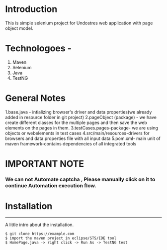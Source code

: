 # Introduction
This is simple selenium project for Undostres web application with page object model.

# Technologoes -
1) Maven
2) Selenium
3) Java
4) TestNG

# General Notes
1.base.java - intializing browser's driver and data properties(we already added in resource folder in git project) 
2.pageObject (package) -  we have create different classes for the multiple pages and then save the web elements on the pages in them.
3.testCases.pages-package- we are using objects or webelements in test cases
4.src/main/resources-drivers for browsers and data.properties file with all input data
5.pom.xml- main unit of maven framework-contains dependencies of all integrated tools
 
# IMPORTANT NOTE 
### We can not Automate captcha , Please manually click on it to continue Automation execution flow. 

# Installation
***
A little intro about the installation. 
```
$ git clone https://example.com
$ import the maven project in eclipse/STS/IDE tool
$ HomePage.java -> right click -> Run As -> TestNG test
```
